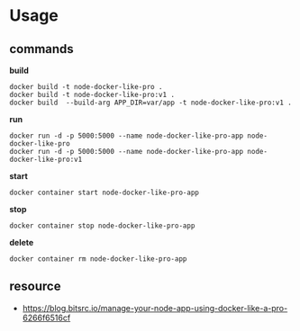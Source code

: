 # Usage

## commands

__build__

```
docker build -t node-docker-like-pro .
docker build -t node-docker-like-pro:v1 .
docker build  --build-arg APP_DIR=var/app -t node-docker-like-pro:v1 .
```

__run__

```
docker run -d -p 5000:5000 --name node-docker-like-pro-app node-docker-like-pro
docker run -d -p 5000:5000 --name node-docker-like-pro-app node-docker-like-pro:v1
```

__start__

```
docker container start node-docker-like-pro-app
```

__stop__

```
docker container stop node-docker-like-pro-app
```

__delete__

```
docker container rm node-docker-like-pro-app
```

## resource

- https://blog.bitsrc.io/manage-your-node-app-using-docker-like-a-pro-6266f6516cf